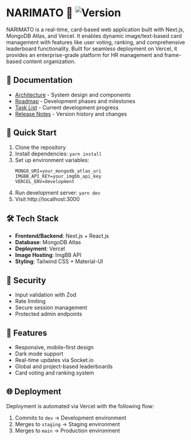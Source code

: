 # NARIMATO 🎴 ![Version](https://img.shields.io/badge/version-1.0.0-blue.svg)

NARIMATO is a real-time, card-based web application built with Next.js, MongoDB Atlas, and Vercel. It enables dynamic image/text-based card management with features like user voting, ranking, and comprehensive leaderboard functionality. Built for seamless deployment on Vercel, it provides an enterprise-grade platform for HR management and frame-based content organization.

## 📑 Documentation

- [Architecture](./ARCHITECTURE.md) - System design and components
- [Roadmap](./ROADMAP.md) - Development phases and milestones
- [Task List](./TASKLIST.md) - Current development progress
- [Release Notes](./RELEASE_NOTES.md) - Version history and changes

## 🚀 Quick Start

1. Clone the repository
2. Install dependencies: `yarn install`
3. Set up environment variables:
   ```env
   MONGO_URI=your_mongodb_atlas_uri
   IMGBB_API_KEY=your_imgbb_api_key
   VERCEL_ENV=development
   ```
4. Run development server: `yarn dev`
5. Visit http://localhost:3000

## 🛠 Tech Stack

- **Frontend/Backend**: Next.js + React.js
- **Database**: MongoDB Atlas
- **Deployment**: Vercel
- **Image Hosting**: ImgBB API
- **Styling**: Tailwind CSS + Material-UI

## 🔐 Security

- Input validation with Zod
- Rate limiting
- Secure session management
- Protected admin endpoints

## 📱 Features

- Responsive, mobile-first design
- Dark mode support
- Real-time updates via Socket.io
- Global and project-based leaderboards
- Card voting and ranking system

## 🌐 Deployment

Deployment is automated via Vercel with the following flow:
1. Commits to `dev` -> Development environment
2. Merges to `staging` -> Staging environment
3. Merges to `main` -> Production environment
